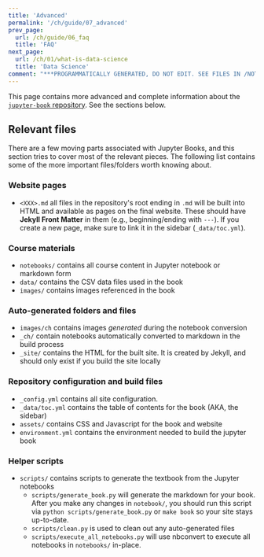 ```yaml
---
title: 'Advanced'
permalink: '/ch/guide/07_advanced'
prev_page:
  url: /ch/guide/06_faq
  title: 'FAQ'
next_page:
  url: /ch/01/what-is-data-science
  title: 'Data Science'
comment: "***PROGRAMMATICALLY GENERATED, DO NOT EDIT. SEE FILES IN /NOTEBOOKS***"
---
```

This page contains more advanced and complete information about the
[`jupyter-book` repository](https://github.com/choldgraf/jupyter-book). See the sections below.

## Relevant files

There are a few moving parts associated with Jupyter Books, and this
section tries to cover most of the relevant pieces. The following list contains some
of the more important files/folders worth knowing about.

### Website pages

* `<XXX>.md` all files in the repository's root ending in `.md` will be built into HTML
  and available as pages on the final website. These should have **Jekyll Front Matter**
  in them (e.g., beginning/ending with `---`). If you create a new page, make sure to
  link it in the sidebar (`_data/toc.yml`).

### Course materials

* `notebooks/` contains all course content in Jupyter notebook or markdown form
* `data/` contains the CSV data files used in the book
* `images/` contains images referenced in the book

### Auto-generated folders and files
* `images/ch` contains images *generated* during the notebook conversion
* `_ch/` contain notebooks automatically converted to markdown in the build process
* `_site/` contains the HTML for the built site. It is created by Jekyll, and should only exist if you build the site locally

### Repository configuration and build files
* `_config.yml` contains all site configuration.
* `_data/toc.yml` contains the table of contents for the book (AKA, the sidebar)
* `assets/` contains CSS and Javascript for the book and website
* `environment.yml` contains the environment needed to build the jupyter book

### Helper scripts

* `scripts/` contains scripts to generate the textbook from the Jupyter notebooks
    * `scripts/generate_book.py` will generate the markdown for your book.
       After you make any changes in `notebook/`, you should run this script via
       `python scripts/generate_book.py` or `make book` so your site stays up-to-date.
    * `scripts/clean.py` is used to clean out any auto-generated files
    * `scripts/execute_all_notebooks.py` will use nbconvert to execute all notebooks in `notebooks/` in-place.
